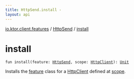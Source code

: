 ```yaml
---
title: HttpSend.install - 
layout: api
---
```


<div class='api-docs-breadcrumbs'><a href="../index.html">io.ktor.client.features</a> / <a href="index.html">HttpSend</a> / <a href="./install.html">install</a></div>

# install

<div class="signature"><code><span class="keyword">fun </span><span class="identifier">install</span><span class="symbol">(</span><span class="parameterName" id="io.ktor.client.features.HttpSend.Feature$install(io.ktor.client.features.HttpSend, io.ktor.client.HttpClient)/feature">feature</span><span class="symbol">:</span>&nbsp;<a href="index.html"><span class="identifier">HttpSend</span></a><span class="symbol">, </span><span class="parameterName" id="io.ktor.client.features.HttpSend.Feature$install(io.ktor.client.features.HttpSend, io.ktor.client.HttpClient)/scope">scope</span><span class="symbol">:</span>&nbsp;<a href="../../io.ktor.client/-http-client/index.html"><span class="identifier">HttpClient</span></a><span class="symbol">)</span><span class="symbol">: </span><a href="https://kotlinlang.org/api/latest/jvm/stdlib/kotlin/-unit/index.html"><span class="identifier">Unit</span></a></code></div>

Installs the <a href="-feature/install.html#io.ktor.client.features.HttpSend.Feature$install(io.ktor.client.features.HttpSend, io.ktor.client.HttpClient)/feature">feature</a> class for a <a href="../../io.ktor.client/-http-client/index.html">HttpClient</a> defined at <a href="-feature/install.html#io.ktor.client.features.HttpSend.Feature$install(io.ktor.client.features.HttpSend, io.ktor.client.HttpClient)/scope">scope</a>.

